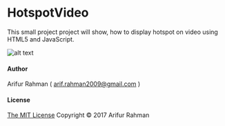 # HotspotVideo
This small project project will show, how to display hotspot on video using HTML5 and JavaScript.

![alt text](http://i.imgur.com/UWwVveM.png "Pointing Md Mahbub Alam Sir")

#### Author
Arifur Rahman ( arif.rahman2009@gmail.com )

#### License
<a href="https://opensource.org/licenses/MIT">The MIT License</a> Copyright &copy; 2017 Arifur Rahman
